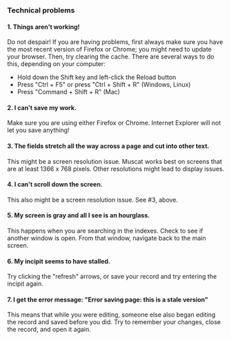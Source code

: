 ### Technical problems

#### 1. Things aren't working!

Do not despair! If you are having problems, first always make sure you have the most recent version of Firefox or Chrome; you might need to update your browser. Then, try clearing the cache. There are several ways to do this, depending on your computer:
- Hold down the Shift key and left-click the Reload button
- Press "Ctrl + F5" or press "Ctrl + Shift + R" (Windows, Linux)
- Press "Command + Shift + R" (Mac)

#### 2. I can't save my work.

Make sure you are using either Firefox or Chrome. Internet Explorer will not let you save anything!

#### 3. The fields stretch all the way across a page and cut into other text.

This might be a screen resolution issue. Muscat works best on screens that are at least 1366 x 768 pixels. Other resolutions might lead to display issues.

#### 4. I can't scroll down the screen.

This also might be a screen resolution issue. See #3, above.

#### 5. My screen is gray and all I see is an hourglass.

This happens when you are searching in the indexes. Check to see if another window is open. From that window, navigate back to the main screen.

#### 6. My incipit seems to have stalled.

Try clicking the "refresh" arrows, or save your record and try entering the incipit again.

#### 7. I get the error message: "Error saving page: this is a stale version"

This means that while you were editing, someone else also began editing the record and saved before you did. Try to remember your changes, close the record, and open it again.
